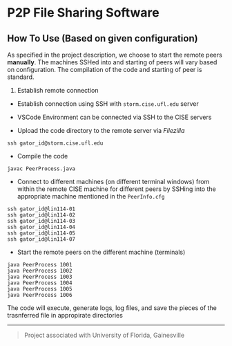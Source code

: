 # P2P File Sharing Software

## How To Use (Based on given configuration)

As specified in the project description, we choose to start the remote peers **manually**.
The machines SSHed into and starting of peers will vary based on configuration.
The compilation of the code and starting of peer is standard.

1. Establish remote connection

- Establish connection using SSH with `storm.cise.ufl.edu` server  

- VSCode Environment can be connected via SSH to the CISE servers

- Upload the code directory to the remote server via *Filezilla*

 `ssh gator_id@storm.cise.ufl.edu`

- Compile the code

 `javac PeerProcess.java`


- Connect to different machines (on different terminal windows) from within the remote CISE machine for different peers by SSHing into the appropriate machine mentioned in the `PeerInfo.cfg`

`ssh gator_id@lin114-01`  
`ssh gator_id@lin114-02`   
`ssh gator_id@lin114-03`   
`ssh gator_id@lin114-04`   
`ssh gator_id@lin114-05`   
`ssh gator_id@lin114-07`

- Start the remote peers on the different machine (terminals)

`java PeerProcess 1001`  
`java PeerProcess 1002`   
`java PeerProcess 1003`   
`java PeerProcess 1004`   
`java PeerProcess 1005`   
`java PeerProcess 1006`

The code will execute, generate logs, log files, and save the pieces of the trasnferred file in appropirate directories

---
> Project associated with University of Florida, Gainesville